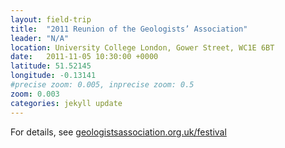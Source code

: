```yaml
---
layout: field-trip
title:  "2011 Reunion of the Geologists’ Association"
leader: "N/A"
location: University College London, Gower Street, WC1E 6BT
date:   2011-11-05 10:30:00 +0000
latitude: 51.52145
longitude: -0.13141
#precise zoom: 0.005, inprecise zoom: 0.5
zoom: 0.003
categories: jekyll update
---
```

For details, see <a href="https://geologistsassociation.org.uk/festival/">geologistsassociation.org.uk/festival</a>
